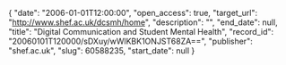 {
  "date": "2006-01-01T12:00:00", 
  "open_access": true, 
  "target_url": "http://www.shef.ac.uk/dcsmh/home", 
  "description": "", 
  "end_date": null, 
  "title": "Digital Communication and Student Mental Health", 
  "record_id": "20060101T120000/sDXuy/wWlKBK1ONJST68ZA==", 
  "publisher": "shef.ac.uk", 
  "slug": 60588235, 
  "start_date": null
}

